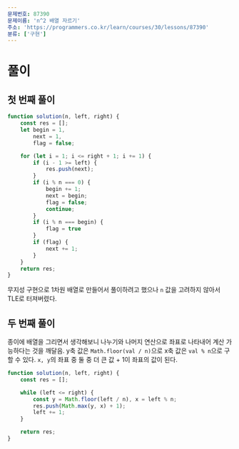 ```yaml
---
문제번호: 87390
문제이름: 'n^2 배열 자르기'
주소: 'https://programmers.co.kr/learn/courses/30/lessons/87390'
분류: ['구현']
---
```


# 풀이

## 첫 번째 풀이

```js
function solution(n, left, right) {
    const res = [];
    let begin = 1,
        next = 1,
        flag = false;

    for (let i = 1; i <= right + 1; i += 1) {
        if (i - 1 >= left) {
            res.push(next);
        }
        if (i % n === 0) {
            begin += 1;
            next = begin;
            flag = false;
            continue;
        }
        if (i % n === begin) {
            flag = true
        }
        if (flag) {
            next += 1;
        }
    }
    return res;
}
```

무지성 구현으로 1차원 배열로 만들어서 풀이하려고 했으나 `n` 값을 고려하지 않아서 TLE로 터져버렸다.

## 두 번째 풀이

종이에 배열을 그리면서 생각해보니 나누기와 나머지 연산으로 좌표로 나타내어 계산 가능하다는 것을 깨달음.
y축 값은 `Math.floor(val / n)`으로 x축 값은 `val % n`으로 구할 수 있다.
`x, y`의 좌표 중 둘 중 더 큰 값 + 1이 좌표의 값이 된다.

```js
function solution(n, left, right) {
    const res = [];

    while (left <= right) {
        const y = Math.floor(left / n), x = left % n;
        res.push(Math.max(y, x) + 1);
        left += 1;
    }

    return res;
}
```